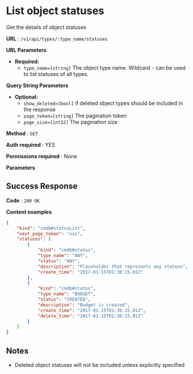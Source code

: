 # List object statuses

Get the details of object statuses

**URL** : `/v1/api/types/:type_name/statuses`

**URL Parameters**

* **Required:**
  * `type_name=[string]` The object type name. Wildcard `-` can be used to list statuses of all types.

**Query String Parameters**

* **Optional:**
  * `show_deleted=[bool]` if deleted object types should be included in the response
  * `page_token=[string]` The pagination token
  * `page_size=[int32]` The pagination size

**Method** : `GET`

**Auth required** : YES

**Permissions required** : None

**Parameters**


## Success Response

**Code** : `200 OK`

**Content examples**

```json
{
    "kind": "cmdb#statusList",
    "next_page_token": "xxx",
    "statuses": [
        {
            "kind": "cmdb#status",
            "type_name": "ANY",
            "status": "ANY",
            "description": "Placeholder that represents any stateus",
            "create_time": "2017-01-15T01:30:15.01Z"
        },
        {
            "kind": "cmdb#status",
            "type_name": "BUDGET",
            "status": "CREATED",
            "description": "Budget is created",
            "create_time": "2017-01-15T01:30:15.01Z",
            "delete_time": "2017-01-15T01:30:15.01Z"
        }
    ]
}
```

## Notes

* Deleted object statuses will not be included unless explicitly specified
